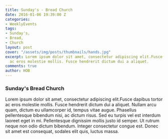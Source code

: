 ```yaml
---
title: Sunday's - Bread Church
date: 2016-01-06 19:39:00 Z
categories:
- WeeklyEvents
tags:
- Sunday's,
- Bread,
- Church
layout: post
cover: "/assets/img/posts/thumbnails/hands.jpg"
excerpt: Lorem ipsum dolor sit amet, consectetur adipiscing elit.Fusce dapibus tortor
  ac eros molestie mollis. Fusce hendrerit dictum dui a aliquet.
comments: true
author: HOB
---
```


### Sunday's Bread Church

Lorem ipsum dolor sit amet, consectetur adipiscing elit.Fusce dapibus tortor ac eros molestie mollis. Fusce hendrerit dictum dui a aliquet. Nullam arcu quam, dictum eu ullamcorper id, tempus vitae augue. Phasellus pellentesque bibendum nisi, ac dictum risus. Sed eu turpis vel est interdum laoreet eget in mi. Pellentesque dignissim mollis justo id semper. Ut rutrum neque non odio dictum bibendum. Integer consectetur congue est. Donec sit amet est consequat, sodales elit quis, luctus massa.
